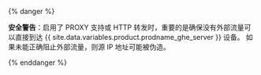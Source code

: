{% danger %}

**安全警告**：启用了 PROXY 支持或 HTTP 转发时，重要的是确保没有外部流量可以直接到达 {{ site.data.variables.product.prodname_ghe_server }} 设备。 如果未能正确阻止外部流量，则源 IP 地址可能被伪造。

{% enddanger %}
